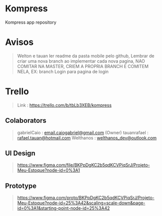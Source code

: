 # Kompress
Kompress app repository

# Avisos
> Welton e tauan ler readme da pasta mobile pelo github, Lembrar de criar uma nova branch ao implementar cada nova pagina, NAO COMITAR NA MASTER, CRIEM A PROPRIA BRANCH E COMITEM NELA, EX: branch Login para pagina de login

# Trello
> Link : https://trello.com/b/tbLb3XEB/kompress

## Colaborators
> gabrielCaio : email.caiogabriel@gmail.com (Owner)
> tauanrafael : rafael.tauan@hotmail.com
> Welthanos : welthanos_dev@outlook.com

## UI Design
> https://www.figma.com/file/BKPpDgKC2b5qdKCVPiqSrJ/Projeto-Meu-Estoque?node-id=0%3A1

## Prototype
> https://www.figma.com/proto/BKPpDgKC2b5qdKCVPiqSrJ/Projeto-Meu-Estoque?node-id=25%3A42&scaling=scale-down&page-id=0%3A1&starting-point-node-id=25%3A42